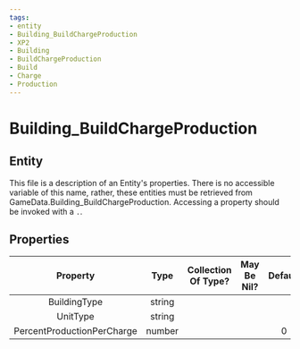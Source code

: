 ```yaml
---
tags:
- entity
- Building_BuildChargeProduction
- XP2
- Building
- BuildChargeProduction
- Build
- Charge
- Production
---
```

# Building_BuildChargeProduction
## Entity
This file is a description of an Entity's properties. There is no accessible variable of this name, rather, these entities must be retrieved from GameData.Building_BuildChargeProduction. Accessing a property should be invoked with a `.`.
## Properties
|	Property	|	Type	|	Collection Of Type?	|	May Be Nil?	|	Default	|	References	|	Key	|	Notes	|
|	:-:	|	:-:	|	:-:	|	:-:	|	:-:	|	:-:	|	:-:	|	-:	|
|	BuildingType	|	string	|		|		|		|	[[Building]].BuildingType	|		|	|
|	UnitType	|	string	|		|		|		|	[[Unit]].UnitType	|		|	|
|	PercentProductionPerCharge	|	number	|		|		|	0	|		|		|	|
